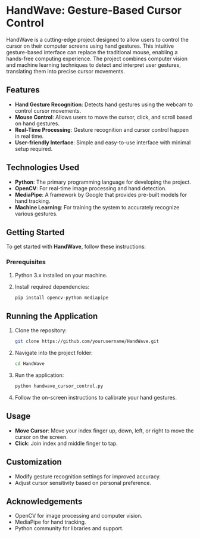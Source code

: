 # HandWave: Gesture-Based Cursor Control

HandWave is a cutting-edge project designed to allow users to control the cursor on their computer screens using hand gestures. This intuitive gesture-based interface can replace the traditional mouse, enabling a hands-free computing experience. The project combines computer vision and machine learning techniques to detect and interpret user gestures, translating them into precise cursor movements.

## Features

- **Hand Gesture Recognition**: Detects hand gestures using the webcam to control cursor movements.
- **Mouse Control**: Allows users to move the cursor, click, and scroll based on hand gestures.
- **Real-Time Processing**: Gesture recognition and cursor control happen in real time.
- **User-friendly Interface**: Simple and easy-to-use interface with minimal setup required.

## Technologies Used

- **Python**: The primary programming language for developing the project.
- **OpenCV**: For real-time image processing and hand detection.
- **MediaPipe**: A framework by Google that provides pre-built models for hand tracking.
- **Machine Learning**: For training the system to accurately recognize various gestures.
## Getting Started

To get started with **HandWave**, follow these instructions:

### Prerequisites

1. Python 3.x installed on your machine.
2. Install required dependencies:

   ```bash
   pip install opencv-python mediapipe
## Running the Application

1. Clone the repository:
   ```bash
   git clone https://github.com/yourusername/HandWave.git
   
2. Navigate into the project folder:
   ```bash
   cd HandWave
3. Run the application:
   ```bash
   python handwave_cursor_control.py
4. Follow the on-screen instructions to calibrate your hand gestures.

## Usage

- **Move Cursor**: Move your index finger up, down, left, or right to move the cursor on the screen.
- **Click**: Join index and middle finger to tap.

## Customization

- Modify gesture recognition settings for improved accuracy.
- Adjust cursor sensitivity based on personal preference.


## Acknowledgements

- OpenCV for image processing and computer vision.
- MediaPipe for hand tracking.
- Python community for libraries and support.


